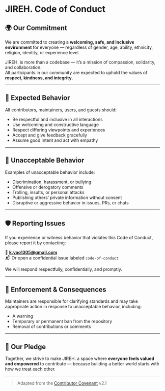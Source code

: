 # JIREH. Code of Conduct

## 🌍 Our Commitment

We are committed to creating a **welcoming, safe, and inclusive environment** for everyone — regardless of gender, age, ability, ethnicity, religion, identity, or experience level.

JIREH. is more than a codebase — it’s a mission of compassion, solidarity, and collaboration.  
All participants in our community are expected to uphold the values of **respect, kindness, and integrity**.

---

## 🤝 Expected Behavior

All contributors, maintainers, users, and guests should:

- Be respectful and inclusive in all interactions
- Use welcoming and constructive language
- Respect differing viewpoints and experiences
- Accept and give feedback gracefully
- Assume good intent and act with empathy

---

## 🚫 Unacceptable Behavior

Examples of unacceptable behavior include:

- Discrimination, harassment, or bullying
- Offensive or derogatory comments
- Trolling, insults, or personal attacks
- Publishing others’ private information without consent
- Disruptive or aggressive behavior in issues, PRs, or chats

---

## 🛡 Reporting Issues

If you experience or witness behavior that violates this Code of Conduct, please report it by contacting:

📧 **k.yao1305@gmail.com**  
📬 Or open a confidential issue labeled `code-of-conduct`

We will respond respectfully, confidentially, and promptly.

---

## 📜 Enforcement & Consequences

Maintainers are responsible for clarifying standards and may take appropriate action in response to unacceptable behavior, including:

- A warning
- Temporary or permanent ban from the repository
- Removal of contributions or comments

---

## 🤲 Our Pledge

Together, we strive to make JIREH. a space where **everyone feels valued and empowered** to contribute — because building a better world starts with how we treat each other.

---

> Adapted from the [Contributor Covenant](https://www.contributor-covenant.org/) v2.1

